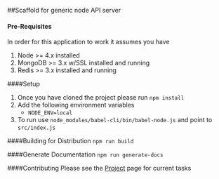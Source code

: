 ##Scaffold for generic node API server

#### Pre-Requisites
In order for this application to work it assumes you have

1. Node >= 4.x installed
2. MongoDB >= 3.x w/SSL installed and running
3. Redis >= 3.x installed and running

####Setup

1. Once you have cloned the project please run `npm install`
2. Add the following environment variables
    - `NODE_ENV=local`
3. To run use `node_modules/babel-cli/bin/babel-node.js` and point to `src/index.js`

####Building for Distribution
`npm run build`

####Generate Documentation
`npm run generate-docs`

####Contributing
Please see the [Project](https://github.com/dvideby0/api-scaffold/projects/2) page for current tasks 
